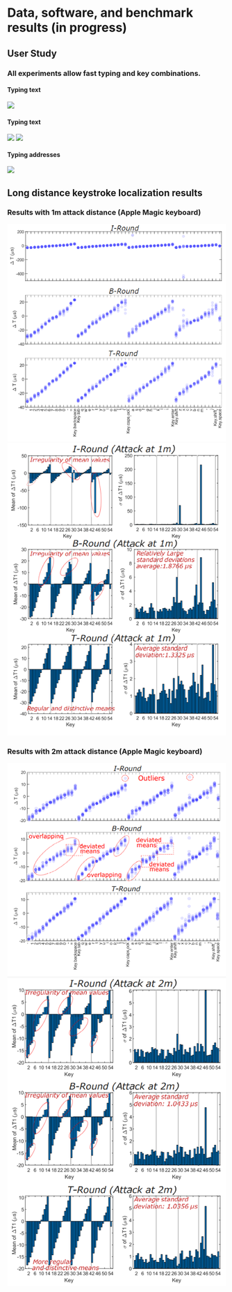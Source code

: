 # Data, software, and benchmark results (in progress)


## User Study 
### All experiments allow fast typing and key combinations.
#### Typing text
![](https://github.com/auditoryeye/auditoryeyesight/blob/main/UserTyping/7jklw5.gif)

#### Typing text
![](https://github.com/auditoryeye/auditoryeyesight/blob/main/UserTyping/7jkn4y.gif)
![](https://github.com/auditoryeye/auditoryeyesight/blob/main/UserTyping/7jko01.gif)

#### Typing addresses
![](https://github.com/auditoryeye/auditoryeyesight/blob/main/UserTyping/7jko01.gif)

## Long distance keystroke localization results


### Results with 1m attack distance (Apple Magic keyboard)
![1m attack results](https://github.com/auditoryeye/auditoryeyesight/blob/main/longdistance_results/distance1m.PNG)
![1m attack results](https://github.com/auditoryeye/auditoryeyesight/blob/main/longdistance_results/distance1m_stats.PNG)


### Results with 2m attack distance (Apple Magic keyboard)
![1m attack results](https://github.com/auditoryeye/auditoryeyesight/blob/main/longdistance_results/distance2m.PNG)
![1m attack results](https://github.com/auditoryeye/auditoryeyesight/blob/main/longdistance_results/distance2m_stats.PNG)

